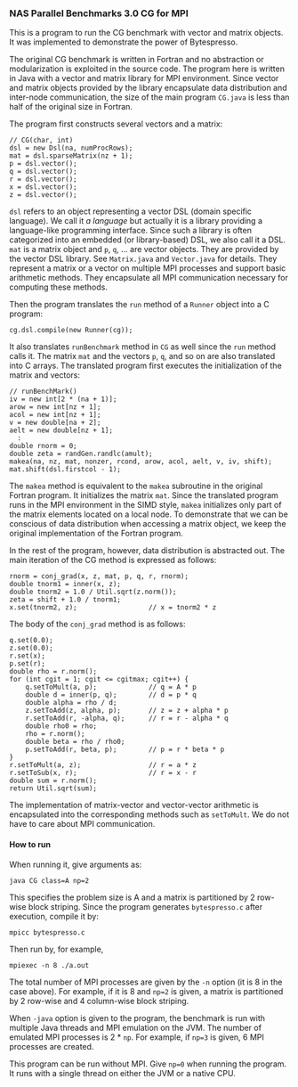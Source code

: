 ### NAS Parallel Benchmarks 3.0 CG for MPI

This is a program to run the CG benchmark with vector and
matrix objects.  It was implemented to demonstrate the power
of Bytespresso.

The original CG benchmark is written in Fortran and
no abstraction or modularization is exploited in the source code. 
The program here is written in Java with a vector and matrix library
for MPI environment.  Since vector and matrix objects provided by
the library encapsulate data distribution and inter-node communication,
the size of the main program `CG.java` is less than half of the original size in Fortran.

The program first constructs several vectors and a matrix:

    // CG(char, int)
    dsl = new Dsl(na, numProcRows);
    mat = dsl.sparseMatrix(nz + 1);
    p = dsl.vector();
    q = dsl.vector();
    r = dsl.vector();
    x = dsl.vector();
    z = dsl.vector();

`dsl` refers to an object representing a vector DSL (domain specific language).
We call it *a language* but actually it is a library providing a language-like
programming interface.  Since such a library is often categorized into an embedded
(or library-based) DSL, we also call it a DSL.
`mat` is a matrix object and `p`, `q`, ... are vector objects.  They are
provided by the vector DSL library.  See `Matrix.java` and `Vector.java` for details.
They represent a matrix or a vector on multiple MPI processes and support basic
arithmetic methods.  They encapsulate all MPI communication necessary for computing
these methods.

Then the program translates the `run` method of a `Runner` object into a C program:

    cg.dsl.compile(new Runner(cg));

It also translates `runBenchmark` method in `CG` as well since the `run` method calls it. 
The matrix `mat` and the vectors `p`, `q`, and so on are also
translated into C arrays.
The translated program first executes the initialization of the matrix and vectors:

    // runBenchMark()
    iv = new int[2 * (na + 1)];
    arow = new int[nz + 1];
    acol = new int[nz + 1];
    v = new double[na + 2];
    aelt = new double[nz + 1];
      :
    double rnorm = 0;
    double zeta = randGen.randlc(amult);
    makea(na, nz, mat, nonzer, rcond, arow, acol, aelt, v, iv, shift);
    mat.shift(dsl.firstcol - 1);

The `makea` method is equivalent to the `makea` subroutine in the original Fortran program.
It initializes the matrix `mat`.
Since the translated program runs in the MPI environment in the SIMD style,
`makea` initializes only part of the matrix elements located on a local node.
To demonstrate that we can be conscious of data distribution when accessing a matrix object,
we keep the original implementation of the Fortran program.

In the rest of the program, however, data distribution is abstracted out.  The main iteration
of the CG method is expressed as follows:

    rnorm = conj_grad(x, z, mat, p, q, r, rnorm);
    double tnorm1 = inner(x, z);
    double tnorm2 = 1.0 / Util.sqrt(z.norm());
    zeta = shift + 1.0 / tnorm1;
    x.set(tnorm2, z);                  // x = tnorm2 * z

The body of the `conj_grad` method is as follows:

    q.set(0.0);
    z.set(0.0);
    r.set(x);
    p.set(r);
    double rho = r.norm();
    for (int cgit = 1; cgit <= cgitmax; cgit++) {
        q.setToMult(a, p);             // q = A * p 
        double d = inner(p, q);        // d = p * q
        double alpha = rho / d;
        z.setToAdd(z, alpha, p);       // z = z + alpha * p
        r.setToAdd(r, -alpha, q);      // r = r - alpha * q
        double rho0 = rho;
        rho = r.norm();
        double beta = rho / rho0;
        p.setToAdd(r, beta, p);        // p = r * beta * p
    }
    r.setToMult(a, z);                 // r = a * z
    r.setToSub(x, r);                  // r = x - r
    double sum = r.norm();
    return Util.sqrt(sum);

The implementation of matrix-vector and vector-vector arithmetic is
encapsulated into the corresponding methods such as `setToMult`.
We do not have to care about MPI communication. 

#### How to run

When running it, give arguments as:

    java CG class=A np=2

This specifies the problem size is A and a matrix is partitioned
by 2 row-wise block striping.  Since the program generates
`bytespresso.c` after execution, compile it by:

    mpicc bytespresso.c

Then run by, for example,

    mpiexec -n 8 ./a.out

The total number of MPI processes are given by the `-n` option
(it is 8 in the case above).
For example, if it is 8 and `np=2` is given, a matrix is
partitioned by 2 row-wise and 4 column-wise block striping.

When `-java` option is given to the program, the benchmark
is run with multiple Java threads and MPI emulation on the JVM.
The number of emulated MPI processes is 2 * `np`.  For example,
if `np=3` is given, 6 MPI processes are created.
 
This program can be run without MPI.  Give `np=0` when running the
program.  It runs with a single thread on either the JVM or a native
CPU.
 